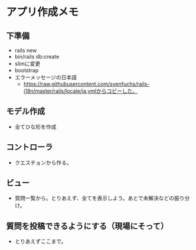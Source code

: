 # アプリ作成メモ
## 下準備
- rails new
- bin/rails db:create
- slimに変更
- bootstrap
- エラーメッセージの日本語
    - https://raw.githubusercontent.com/svenfuchs/rails-i18n/master/rails/locale/ja.ymlからコピーした。
## モデル作成
- 全てひな形を作成
## コントローラ
- クエスチョンから作る。
## ビュー
- 質問一覧から。とりあえず、全てを表示しよう。あとで未解決などの振り分け。
## 質問を投稿できるようにする（現場にそって）
- とりあえずここまで。


